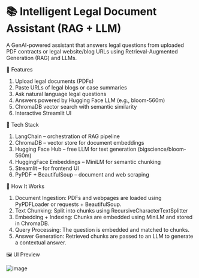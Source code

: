 # **📚 Intelligent Legal Document Assistant (RAG + LLM)**

A GenAI-powered assistant that answers legal questions from uploaded PDF contracts or legal website/blog URLs using Retrieval-Augmented Generation (RAG) and LLMs.

🚀 Features

1. Upload legal documents (PDFs)
2. Paste URLs of legal blogs or case summaries
3. Ask natural language legal questions
4. Answers powered by Hugging Face LLM (e.g., bloom-560m)
5. ChromaDB vector search with semantic similarity
6. Interactive Streamlit UI

🧰 Tech Stack

1. LangChain – orchestration of RAG pipeline
2. ChromaDB – vector store for document embeddings
3. Hugging Face Hub – free LLM for text generation (bigscience/bloom-560m)
4. HuggingFace Embeddings – MiniLM for semantic chunking
5. Streamlit – for frontend UI
6. PyPDF + BeautifulSoup – document and web scraping

🧠 How It Works

1. Document Ingestion: PDFs and webpages are loaded using PyPDFLoader or requests + BeautifulSoup.
2. Text Chunking: Split into chunks using RecursiveCharacterTextSplitter
3. Embedding + Indexing: Chunks are embedded using MiniLM and stored in ChromaDB.
4. Query Processing: The question is embedded and matched to chunks.
5. Answer Generation: Retrieved chunks are passed to an LLM to generate a contextual answer.

🖼️ UI Preview

![image](https://github.com/user-attachments/assets/e753817b-0640-4d2d-8579-57a0a2e5651a)

